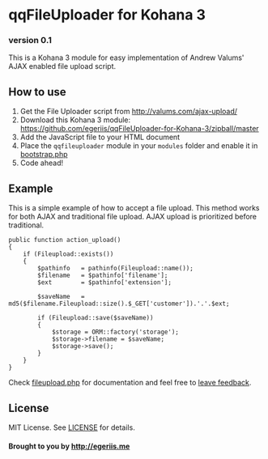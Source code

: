 # qqFileUploader for Kohana 3
### version 0.1

This is a Kohana 3 module for easy implementation of Andrew Valums' AJAX enabled file upload script.

## How to use

1. Get the File Uploader script from <http://valums.com/ajax-upload/>
2. Download this Kohana 3 module: <https://github.com/egeriis/qqFileUploader-for-Kohana-3/zipball/master>
3. Add the JavaScript file to your HTML document
4. Place the `qqfileuploader` module in your `modules` folder and enable it in [bootstrap.php](http://kohanaframework.org/3.0/guide/kohana/bootstrap)
5. Code ahead!

## Example

This is a simple example of how to accept a file upload. This method works for both AJAX and traditional file upload. AJAX upload is prioritized before traditional.

	public function action_upload()
	{
		if (Fileupload::exists())
		{
			$pathinfo 	= pathinfo(Fileupload::name());
			$filename 	= $pathinfo['filename'];
			$ext 		= $pathinfo['extension'];
			
			$saveName 	= md5($filename.Fileupload::size().$_GET['customer']).'.'.$ext;
						
			if (Fileupload::save($saveName))
			{
				$storage = ORM::factory('storage');
				$storage->filename = $saveName;
				$storage->save();
			}
		}
	}

Check [fileupload.php](https://github.com/egeriis/qqFileUploader-for-Kohana-3/blob/master/classes/fileupload.php) for documentation and feel free to [leave feedback](https://github.com/egeriis/qqFileUploader-for-Kohana-3/issues).

## License

MIT License. See [LICENSE](https://github.com/egeriis/qqFileUploader-for-Kohana-3/blob/master/LICENSE) for details.

#### Brought to you by <http://egeriis.me>